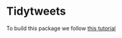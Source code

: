 # Tidytweets

To build this package we follow [this tutorial](https://medium.com/analytics-vidhya/how-to-create-a-python-library-7d5aea80cc3f)
